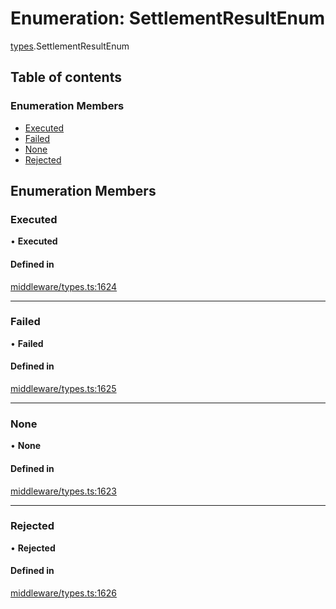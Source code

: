 # Enumeration: SettlementResultEnum

[types](../wiki/types).SettlementResultEnum

## Table of contents

### Enumeration Members

- [Executed](../wiki/types.SettlementResultEnum#executed)
- [Failed](../wiki/types.SettlementResultEnum#failed)
- [None](../wiki/types.SettlementResultEnum#none)
- [Rejected](../wiki/types.SettlementResultEnum#rejected)

## Enumeration Members

### Executed

• **Executed**

#### Defined in

[middleware/types.ts:1624](https://github.com/PolymathNetwork/polymesh-sdk/blob/299ce247/src/middleware/types.ts#L1624)

___

### Failed

• **Failed**

#### Defined in

[middleware/types.ts:1625](https://github.com/PolymathNetwork/polymesh-sdk/blob/299ce247/src/middleware/types.ts#L1625)

___

### None

• **None**

#### Defined in

[middleware/types.ts:1623](https://github.com/PolymathNetwork/polymesh-sdk/blob/299ce247/src/middleware/types.ts#L1623)

___

### Rejected

• **Rejected**

#### Defined in

[middleware/types.ts:1626](https://github.com/PolymathNetwork/polymesh-sdk/blob/299ce247/src/middleware/types.ts#L1626)
